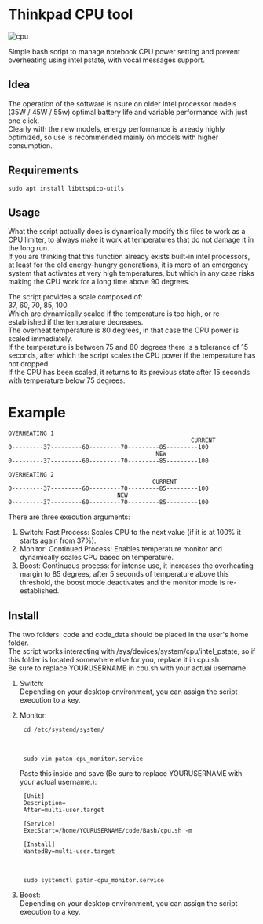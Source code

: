 # Thinkpad CPU tool

![cpu](https://github.com/user-attachments/assets/ec39f11c-1045-4329-afb5-941a592926ca)

Simple bash script to manage notebook CPU power setting and prevent overheating using intel pstate, with vocal messages support. <br />

## Idea
The operation of the software is nsure on older Intel processor models (35W / 45W / 55w) optimal battery life and variable performance with just one click. <br />
Clearly with the new models, energy performance is already highly optimized, so use is recommended mainly on models with higher consumption. <br />

## Requirements
    sudo apt install libttspico-utils

## Usage
What the script actually does is dynamically modify this files to work as a CPU limiter, to always make it work at temperatures that do not damage it in the long run. <br />
If you are thinking that this function already exists built-in intel processors, at least for the old energy-hungry generations, it is more of an emergency system that activates at very high temperatures, but which in any case risks making the CPU work for a long time above 90 degrees. <br />

The script provides a scale composed of: <br />
37, 60, 70, 85, 100 <br />
Which are dynamically scaled if the temperature is too high, or re-established if the temperature decreases. <br />
The overheat temperature is 80 degrees, in that case the CPU power is scaled immediately. <br />
If the temperature is between 75 and 80 degrees there is a tolerance of 15 seconds, after which the script scales the CPU power if the temperature has not dropped. <br />
If the CPU has been scaled, it returns to its previous state after 15 seconds with temperature below 75 degrees. <br />

# Example <br />
    OVERHEATING 1
                                                        CURRENT
    0---------37---------60---------70---------85---------100
                                              NEW
    0---------37---------60---------70---------85---------100

    OVERHEATING 2
                                             CURRENT
    0---------37---------60---------70---------85---------100
                                   NEW
    0---------37---------60---------70---------85---------100


There are three execution arguments: <br />
1) Switch: Fast Process: Scales CPU to the next value (if it is at 100% it starts again from 37%). <br />
2) Monitor: Continued Process: Enables temperature monitor and dynamically scales CPU based on temperature. <br />
3) Boost: Continuous process: for intense use, it increases the overheating margin to 85 degrees, after 5 seconds of temperature above this threshold, the boost mode deactivates and the monitor mode is re-established. <br />

## Install
The two folders: code and code_data should be placed in the user's home folder. <br />
The script works interacting with /sys/devices/system/cpu/intel_pstate, so if this folder is located somewhere else for you, replace it in cpu.sh <br />
Be sure to replace YOURUSERNAME in cpu.sh with your actual username. <br />

1) Switch: <br />
Depending on your desktop environment, you can assign the script execution to a key. <br />

2) Monitor: <br />

        cd /etc/systemd/system/
    
    <br />

        sudo vim patan-cpu_monitor.service
    
    Paste this inside and save (Be sure to replace YOURUSERNAME with your actual username.): <br />
    
        [Unit]
        Description=
        After=multi-user.target
        
        [Service]
        ExecStart=/home/YOURUSERNAME/code/Bash/cpu.sh -m
        
        [Install]
        WantedBy=multi-user.target

    <br />

        sudo systemctl patan-cpu_monitor.service

3) Boost: <br />
Depending on your desktop environment, you can assign the script execution to a key. <br />
